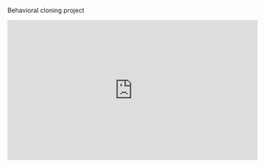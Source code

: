Behavioral cloning project

<iframe width="560" height="315" src="https://www.youtube.com/embed/hf6iXHCsHmM" frameborder="0" allow="accelerometer; autoplay; clipboard-write; encrypted-media; gyroscope; picture-in-picture" allowfullscreen></iframe>
